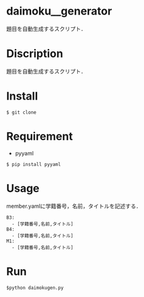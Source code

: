 # daimoku__generator
題目を自動生成するスクリプト．

# Discription
題目を自動生成するスクリプト．

# Install

```
$ git clone
```

# Requirement

- pyyaml

```
$ pip install pyyaml
```

# Usage
member.yamlに学籍番号，名前，タイトルを記述する．

```
B3:
  - [学籍番号,名前,タイトル]
B4:
  - [学籍番号,名前,タイトル]
M1:
  - [学籍番号,名前,タイトル]
```

# Run

```
$python daimokugen.py
```

